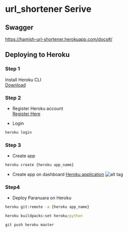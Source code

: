 # url_shortener Serive

## Swagger
https://hamish-url-shortener.herokuapp.com/docs#/

## Deploying to Heroku

### Step 1
Install Heroku CLI<br>
[Download](https://devcenter.heroku.com/articles/heroku-cli#download-and-install)

### Step 2
- Register Heroku account<br> 
[Register Here](https://dashboard.heroku.com/)<br>

- Login

```cmd
heroku login
```

### Step 3
- Create app <heroku app_name><br>
```cmd
heroku create {heroku app_name}
```
- Create app on dashboard [Heroku application](https://dashboard.heroku.com/new?org=personal-apps)
![alt tag](http://i.imgur.com/8KVzbfD.jpg)


### Step4
- Deploy Paranuara on Heroku
```cmd
heroku git:remote -a {heroku app_name}
```
```cmd
heroku buildpacks:set heroku/python
```
```cmd
git push heroku master
```
